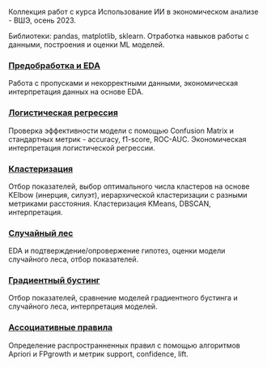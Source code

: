 Коллекция работ с курса Использование ИИ в экономическом анализе - ВШЭ, осень 2023.

Библиотеки: pandas, matplotlib, sklearn.
Отработка навыков работы с данными, построения и оценки ML моделей.

### [Предобработка и EDA](Предобработка%20и%20EDA/Предобработка%20и%20EDA.ipynb)
Работа с пропусками и некорректными данными, экономическая интерпретация данных на основе EDA.

### [Логистическая регрессия](Логистическая%20регрессия/Логистическая%20регрессия.ipynb)
Проверка эффективности модели с помощью Confusion Matrix и стандартных метрик - accuracy, f1-score, ROC-AUC. Экономическая интерпретация логистической регрессии.

### [Кластеризация](Кластеризация/Кластеризация.ipynb)
Отбор показателей, выбор оптимального числа кластеров на основе KElbow (инерция, силуэт), иерархической кластеризации с разными метриками расстояния. Кластеризация KMeans, DBSCAN, интерпретация.

### [Случайный лес](Случайный%20лес/Случайный%20лес.ipynb)
EDA и подтверждение/опровержение гипотез, оценки модели случайного леса, отбор показателей.

### [Градиентный бустинг](Градиентный%20бустинг/Градиентный%20бустинг.ipynb)
Отбор показателей, сравнение моделей градиентного бустинга и случайного леса, интерпретация моделей.

### [Ассоциативные правила](Ассоциативные%20правила/Ассоциативные%20правила.ipynb)
Определение распространненных правил с помощью алгоритмов Apriori и FPgrowth и метрик support, confidence, lift.
